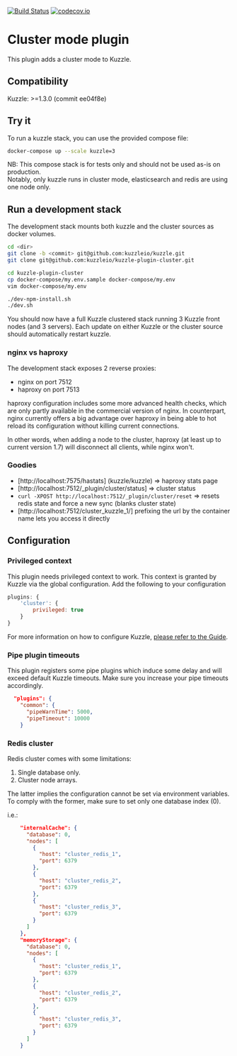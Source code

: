 [![Build Status](https://travis-ci.org/kuzzleio/kuzzle-plugin-cluster.svg?branch=master)](https://travis-ci.org/kuzzleio/kuzzle-plugin-cluster) [![codecov.io](http://codecov.io/github/kuzzleio/kuzzle-plugin-cluster/coverage.svg?branch=master)](http://codecov.io/github/kuzzleio/kuzzle-plugin-cluster?branch=master)

# Cluster mode plugin

This plugin adds a cluster mode to Kuzzle.

## Compatibility

Kuzzle: >=1.3.0 (commit ee04f8e)

## Try it

To run a kuzzle stack, you can use the provided compose file:

```bash
docker-compose up --scale kuzzle=3
```

NB: This compose stack is for tests only and should not be used as-is on production.  
Notably, only kuzzle runs in cluster mode, elasticsearch and redis are using one node only.

## Run a development stack

The development stack mounts both kuzzle and the cluster sources as docker volumes.

```bash
cd <dir>
git clone -b <commit> git@github.com:kuzzleio/kuzzle.git
git clone git@github.com:kuzzleio/kuzzle-plugin-cluster.git

cd kuzzle-plugin-cluster
cp docker-compose/my.env.sample docker-compose/my.env
vim docker-compose/my.env

./dev-npm-install.sh
./dev.sh
```

You should now have a full Kuzzle clustered stack running 3 Kuzzle front nodes (and 3 servers).
Each update on either Kuzzle or the cluster source should automatically restart kuzzle.

### nginx vs haproxy

The development stack exposes 2 reverse proxies:

* nginx on port 7512
* haproxy on port 7513

haproxy configuration includes some more advanced health checks, which are only partly available in the commercial version of nginx.
In counterpart, nginx currently offers a big advantage over haproxy in being able to hot reload its configuration without killing current connections.

In other words, when adding a node to the cluster, haproxy (at least up to current version 1.7) will disconnect all clients, while nginx won't.

### Goodies

* [http://localhost:7575/hastats] (kuzzle/kuzzle) => haproxy stats page
* [http://localhost:7512/_plugin/cluster/status] => cluster status
* `curl -XPOST http://localhost:7512/_plugin/cluster/reset` => resets redis state and force a new sync (blanks cluster state)
* [http://localhost:7512/cluster_kuzzle_1/] prefixing the url by the container name lets you access it directly

## Configuration

### Privileged context

This plugin needs privileged context to work. This context is granted by Kuzzle via the global configuration. Add the following to your configuration

```javascript
plugins: {
    'cluster': {
        privileged: true
    }
}
```

For more information on how to configure Kuzzle, [please refer to the Guide](http://docs.kuzzle.io/guide/#configuring-kuzzle).

### Pipe plugin timeouts

This plugin registers some pipe plugins which induce some delay and will exceed default Kuzzle timeouts. 
Make sure you increase your pipe timeouts accordingly.

```json
  "plugins": {
    "common": {
      "pipeWarnTime": 5000,
      "pipeTimeout": 10000
    }
```

### Redis cluster

Redis cluster comes with some limitations:

1. Single database only.
2. Cluster node arrays.

The latter implies the configuration cannot be set via environment variables.
To comply with the former, make sure to set only one database index (0).

i.e.:
```json
    "internalCache": {
      "database": 0,
      "nodes": [
        {
          "host": "cluster_redis_1",
          "port": 6379
        },
        {
          "host": "cluster_redis_2",
          "port": 6379
        },
        {
          "host": "cluster_redis_3",
          "port": 6379
        }
      ]
    },
    "memoryStorage": {
      "database": 0,
      "nodes": [
        {
          "host": "cluster_redis_1",
          "port": 6379
        },
        {
          "host": "cluster_redis_2",
          "port": 6379
        },
        {
          "host": "cluster_redis_3",
          "port": 6379
        }
      ]
    }
```


